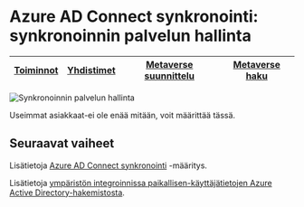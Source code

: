 <properties
    pageTitle="Azure AD Connect synkronointi: synkronoinnin palvelun hallinta Käyttöliittymän | Microsoft Azure"
    description="Ymmärtäminen Azure AD Connect Metaverse suunnittelu-välilehden synkronointi palvelujen hallinnassa."
    services="active-directory"
    documentationCenter=""
    authors="andkjell"
    manager="femila"
    editor=""/>

<tags
    ms.service="active-directory"
    ms.workload="identity"
    ms.tgt_pltfrm="na"
    ms.devlang="na"
    ms.topic="article"
    ms.date="09/07/2016"
    ms.author="billmath"/>


# <a name="azure-ad-connect-sync-synchronization-service-manager"></a>Azure AD Connect synkronointi: synkronoinnin palvelun hallinta

[Toiminnot](active-directory-aadconnectsync-service-manager-ui-operations.md) | [Yhdistimet](active-directory-aadconnectsync-service-manager-ui-connectors.md) | [Metaverse suunnittelu](active-directory-aadconnectsync-service-manager-ui-mvdesigner.md) | [Metaverse haku](active-directory-aadconnectsync-service-manager-ui-mvsearch.md)
--- | --- | --- | ---

![Synkronoinnin palvelun hallinta](./media/active-directory-aadconnectsync-service-manager-ui/mvdesigner.png)

Useimmat asiakkaat-ei ole enää mitään, voit määrittää tässä.

## <a name="next-steps"></a>Seuraavat vaiheet
Lisätietoja [Azure AD Connect synkronointi](active-directory-aadconnectsync-whatis.md) -määritys.

Lisätietoja [ympäristön integroinnissa paikallisen-käyttäjätietojen Azure Active Directory-hakemistosta](active-directory-aadconnect.md).
